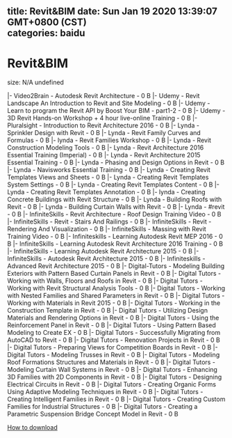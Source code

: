 
title: Revit&BIM
date: Sun Jan 19 2020 13:39:07 GMT+0800 (CST)    
categories: baidu
---

# Revit&BIM
size: N/A
 undefined
 
|- Video2Brain - Autodesk Revit Architecture - 0 B
|- Udemy - Revit Landscape An Introduction to Revit and Site Modeling - 0 B
|- Udemy - Learn to program the Revit API by Boost Your BIM - part1-2 - 0 B
|- Udemy - 3D Revit Hands-on Workshop + 4 hour live-online Training - 0 B
|- Pluralsight - Introduction to Revit Architecture 2016 - 0 B
|- Lynda - Sprinkler Design with Revit - 0 B
|- Lynda - Revit Family Curves and Formulas - 0 B
|- lynda - Revit Families Workshop - 0 B
|- Lynda - Revit Construction Modeling Tools - 0 B
|- Lynda - Revit Architecture 2016 Essential Training (Imperial) - 0 B
|- Lynda - Revit Architecture 2015 Essential Training - 0 B
|- Lynda - Phasing and Design Options in Revit - 0 B
|- Lynda - Navisworks Essential Training - 0 B
|- Lynda - Creating Revit Templates Views and Sheets - 0 B
|- Lynda - Creating Revit Templates System Settings - 0 B
|- Lynda - Creating Revit Templates Content - 0 B
|- Lynda - Creating Revit Templates Annotation - 0 B
|- lynda - Creating Concrete Buildings with Revit Structure - 0 B
|- Lynda - Building Roofs with Revit - 0 B
|- Lynda - Building Curtain Walls with Revit - 0 B
|- Lynda - #revit - 0 B
|- InfiniteSkills - Revit Architecture - Roof Design Training Video - 0 B
|- InfiniteSkills - Revit - Stairs And Railings - 0 B
|- InfiniteSkills - Revit - Rendering And Visualization - 0 B
|- InfiniteSkills - Massing with Revit Training Video - 0 B
|- Infiniteskills - Learning Autodesk Revit MEP 2016 - 0 B
|- InfiniteSkills - Learning Autodesk Revit Architecture 2016 Training - 0 B
|- InfiniteSkills - Learning Autodesk Revit Architecture 2015 - 0 B
|- InfiniteSkills - Autodesk Revit Architecture 2015 - 0 B
|- Infiniteskills - Advanced Revit Architecture 2015 - 0 B
|- Digital-Tutors - Modeling Building Exteriors with Pattern Based Curtain Panels in Revit - 0 B
|- Digital Tutors - Working with Walls, Floors and Roofs in Revit - 0 B
|- Digital Tutors - Working with Revit Structural Analysis Tools - 0 B
|- Digital Tutors - Working with Nested Families and Shared Parameters in Revit - 0 B
|- Digital Tutors - Working with Materials in Revit 2015 - 0 B
|- Digital Tutors - Working in the Construction Template in Revit - 0 B
|- Digital Tutors - Utilizing Design Materials and Rendering Options in Revit - 0 B
|- Digital Tutors - Using the Reinforcement Panel in Revit - 0 B
|- Digital Tutors - Using Pattern Based Modeling to Create EX - 0 B
|- Digital Tutors - Successfully Migrating from AutoCAD to Revit - 0 B
|- Digital Tutors - Renovation Projects in Revit - 0 B
|- Digital Tutors - Preparing Views for Competition Boards in Revit - 0 B
|- Digital Tutors - Modeling Trusses in Revit - 0 B
|- Digital Tutors - Modeling Roof Formations Structures and Materials in Revit - 0 B
|- Digital Tutors - Modeling Curtain Wall Systems in Revit - 0 B
|- Digital Tutors - Enhancing 3D Families with 2D Components in Revit - 0 B
|- Digital Tutors - Designing Electrical Circuits in Revit - 0 B
|- Digital Tutors - Creating Organic Forms Using Adaptive Modeling Techniques in Revit - 0 B
|- Digital Tutors - Creating Intelligent Families in Revit - 0 B
|- Digital Tutors - Creating Custom Families for Industrial Structures - 0 B
|- Digital Tutors - Creating a Parametric Suspension Bridge Concept Model in Revit - 0 B

[How to download](https://bpcam.bemobtrk.com/go/2ceec3aa-1ca2-46d6-b9ff-aaa5c184517c?jno=3622)